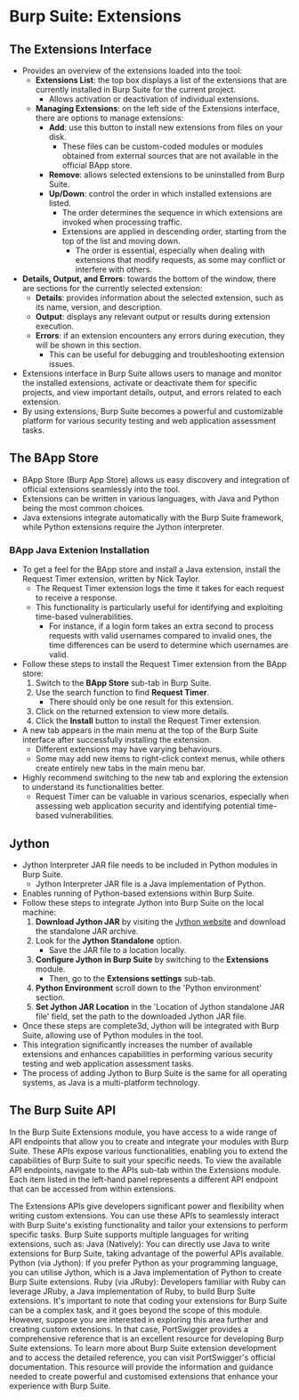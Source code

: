 # Burp Suite: Extensions
## The Extensions Interface
* Provides an overview of the extensions loaded into the tool:
  * **Extensions List**: the top box displays a list of the extensions that are currently installed in Burp Suite for the current project.
      * Allows activation or deactivation of individual extensions.
  * **Managing Extensions**: on the left side of the Extensions interface, there are options to manage extensions:
      * **Add**: use this button to install new extensions from files on your disk.
          * These files can be custom-coded modules or modules obtained from external sources that are not available in the official BApp store.
      * **Remove**: allows selected extensions to be uninstalled from Burp Suite.
      * **Up/Down**: control the order in which installed extensions are listed.
          * The order determines the sequence in which extensions are invoked when processing traffic.
          * Extensions are applied in descending order, starting from the top of the list and moving down.
            * The order is essential, especially when dealing with extensions that modify requests, as some may conflict or interfere with others.
* **Details, Output, and Errors**: towards the bottom of the window, there are sections for the currently selected extension:
    * **Details**: provides information about the selected extension, such as its name, version, and description.
    * **Output**: displays any relevant output or results during extension execution.
    * **Errors**: if an extension encounters any errors during execution, they will be shown in this section.
        * This can be useful for debugging and troubleshooting extension issues.
* Extensions interface in Burp Suite allows users to manage and monitor the installed extensions, activate or deactivate them for specific projects, and view important details, output, and errors related to each extension.
* By using extensions, Burp Suite becomes a powerful and customizable platform for various security testing and web application assessment tasks.

## The BApp Store
* BApp Store (Burp App Store) allows us easy discovery and integration of official extensions seamlessly into the tool.
* Extensions can be written in various languages, with Java and Python being the most common choices.
* Java extensions integrate automatically with the Burp Suite framework, while Python extensions require the Jython interpreter.

### BApp Java Extenion Installation
* To get a feel for the BApp store and install a Java extension, install the Request Timer extension, written by Nick Taylor.
  * The Request Timer extension logs the time it takes for each request to receive a response.
  * This functionality is particularly useful for identifying and exploiting time-based vulnerabilities.
    * For instance, if a login form takes an extra second to process requests with valid usernames compared to invalid ones, the time differences can be userd to determine which usernames are valid.
* Follow these steps to install the Request Timer extension from the BApp store:
  1. Switch to the **BApp Store** sub-tab in Burp Suite.
  2. Use the search function to find **Request Timer**.
     * There should only be one result for this extension.
  3. Click on the returned extension to view more details.
  4. Click the **Install** button to install the Request Timer extension.
* A new tab appears in the main menu at the top of the Burp Suite interface after successfully installing the extension.
  * Different extensions may have varying behaviours.
  * Some may add new items to right-click context menus, while others create entirely new tabs in the main menu bar.
* Highly recommend switching to the new tab and exploring the extension to understand its functionalities better.
  * Request Timer can be valuable in various scenarios, especially when assessing web application security and identifying potential time-based vulnerabilities.

## Jython
* Jython Interpreter JAR file needs to be included in Python modules in Burp Suite.
  * Jython Interpreter JAR file is a Java implementation of Python.
* Enables running of Python-based extensions within Burp Suite.
* Follow these steps to integrate Jython into Burp Suite on the local machine:
  1. **Download Jython JAR** by visiting the [Jython website](https://www.jython.org/download) and download the standalone JAR archive.
  2. Look for the **Jython Standalone** option.
     * Save the JAR file to a location locally.
  3. **Configure Jython in Burp Suite** by switching to the **Extensions** module.
       * Then, go to the **Extensions settings** sub-tab.
  4. **Python Environment** scroll down to the 'Python environment' section.
  5. **Set Jython JAR Location** in the 'Location of Jython standalone JAR file' field, set the path to the downloaded Jython JAR file.
* Once these steps are complete3d, Jython will be integrated with Burp Suite, allowing use of Python modules in the tool.
* This integration significantly increases the number of available extensions and enhances capabilities in performing various security testing and web application assessment tasks.
* The process of adding Jython to Burp Suite is the same for all operating systems, as Java is a multi-platform technology.

## The Burp Suite API
In the Burp Suite Extensions module, you have access to a wide range of API endpoints that allow you to create and integrate your modules with Burp Suite. These APIs expose various functionalities, enabling you to extend the capabilities of Burp Suite to suit your specific needs.
To view the available API endpoints, navigate to the APIs sub-tab within the Extensions module. Each item listed in the left-hand panel represents a different API endpoint that can be accessed from within extensions.

The Extensions APIs give developers significant power and flexibility when writing custom extensions. You can use these APIs to seamlessly interact with Burp Suite's existing functionality and tailor your extensions to perform specific tasks.
Burp Suite supports multiple languages for writing extensions, such as:
Java (Natively): You can directly use Java to write extensions for Burp Suite, taking advantage of the powerful APIs available.
Python (via Jython): If you prefer Python as your programming language, you can utilise Jython, which is a Java implementation of Python to create Burp Suite extensions.
Ruby (via JRuby): Developers familiar with Ruby can leverage JRuby, a Java implementation of Ruby, to build Burp Suite extensions.
It's important to note that coding your extensions for Burp Suite can be a complex task, and it goes beyond the scope of this module. However, suppose you are interested in exploring this area further and creating custom extensions. In that case, PortSwigger provides a comprehensive reference that is an excellent resource for developing Burp Suite extensions.
To learn more about Burp Suite extension development and to access the detailed reference, you can visit PortSwigger's official documentation. This resource will provide the information and guidance needed to create powerful and customised extensions that enhance your experience with Burp Suite.
